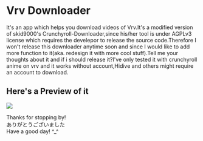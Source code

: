 # Vrv Downloader

It's an app which helps you download videos of Vrv.It's a modified version of skid9000's Crunchyroll-Downloader,since his/her tool is under AGPLv3 license which requires the develepor to release the source code.Therefore I won't release this downloader anytime soon and since I would like to add more function to it(aka. redesign it with more cool stuff).Tell me your thoughts about it and if i should release it?I've only tested it with crunchyroll anime on vrv and it works without account,Hidive and others might require an account to download.

## Here's a Preview of it
<img src="https://github.com/honghongleong/Vrv-Downloader/blob/master/Preview/preview%202.png"/>

Thanks for stopping by!  
ありがとうございました  
Have a good day! ^_^
